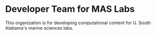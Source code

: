 # Developer Team for MAS Labs

This organization is for developing computational content for U. South Alabama's marine sciences labs.


